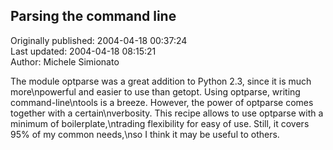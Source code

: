## Parsing the command line  
Originally published: 2004-04-18 00:37:24  
Last updated: 2004-04-18 08:15:21  
Author: Michele Simionato  
  
The module optparse was a great addition to Python 2.3, since it is much more\npowerful and easier to use than getopt. Using optparse, writing command-line\ntools is a breeze. However, the power of optparse comes together with a certain\nverbosity. This recipe allows to use optparse with a minimum of boilerplate,\ntrading flexibility for easy of use. Still, it covers 95% of my common needs,\nso I think it may be useful to others.